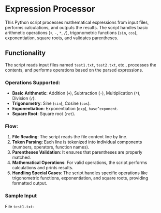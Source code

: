 # Expression Processor

This Python script processes mathematical expressions from input files, performs calculations, and outputs the results. The script handles basic arithmetic operations (`+`, `-`, `*`, `/`), trigonometric functions (`sin`, `cos`), exponentiation, square roots, and validates parentheses.

## Functionality

The script reads input files named `test1.txt`, `test2.txt`, etc., processes the contents, and performs operations based on the parsed expressions.

### Operations Supported:

- **Basic Arithmetic**: Addition (`+`), Subtraction (`-`), Multiplication (`*`), Division (`/`).
- **Trigonometry**: Sine (`sin`), Cosine (`cos`).
- **Exponentiation**: Exponentiation (`exp`), `base^exponent`.
- **Square Root**: Square root (`rot`).

### Flow:

1. **File Reading**: The script reads the file content line by line.
2. **Token Parsing**: Each line is tokenized into individual components (numbers, operators, function names).
3. **Parentheses Validation**: It ensures that parentheses are properly matched.
4. **Mathematical Operations**: For valid operations, the script performs calculations and prints results.
5. **Handling Special Cases**: The script handles specific operations like trigonometric functions, exponentiation, and square roots, providing formatted output.

### Sample Input

File `test1.txt`:

